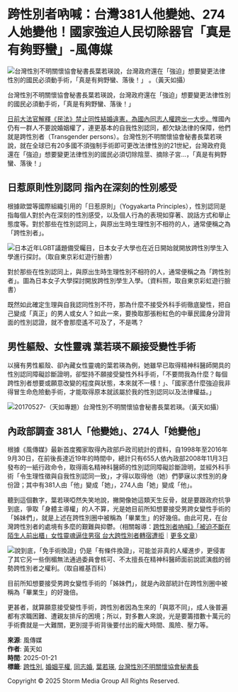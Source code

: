 # 跨性別者吶喊：台灣381人他變她、274人她變他！國家強迫人民切除器官「真是有夠野蠻」-風傳媒

![台灣性別不明關懷協會秘書長葉若瑛說，台灣政府還在「強迫」想要變更法律性別的國民必須動手術，「真是有夠野蠻、落後！」 。（黃天如攝）](https://image.cache.storm.mg/styles/smg-800x533-fp-wm/s3/media/image/2017/05/27/20170527-030745_U1841_M284588_d856.jpg?itok=S_OM4i0r)

台灣性別不明關懷協會秘書長葉若瑛說，台灣政府還在「強迫」想要變更法律性別的國民必須動手術，「真是有夠野蠻、落後！」

[日前大法官解釋《民法》禁止同性結婚違憲，為國內同志人權跨出一大步。](http://www.storm.mg/article/271841)惟國內仍有一群人不要說婚姻權了，連更基本的自我性別認同，都欠缺法律的保障，他們就是跨性別者（Transgender persons）。台灣性別不明關懷協會秘書長葉若瑛說，就在全球已有20多國不須強制手術即可更改法律性別的21世紀，台灣政府竟還在「強迫」想要變更法律性別的國民必須切除陰莖、摘除子宮…，「真是有夠野蠻、落後！」

## 日惹原則性別認同 指內在深刻的性別感受

根據歐盟等國際組織引用的「日惹原則」（Yogyakarta Principles），性別認同是指每個人對於內在深刻的性別感受，以及個人行為的表現如穿著、說話方式和舉止態度等。對於那些在性別認同上，與原出生時生理性別不相符的人，通常便稱之為「跨性別者」。

![日本近年LGBT議題備受矚目，日本女子大學也在近日開始就開放跨性別學生入學進行探討。（取自東京彩虹遊行臉書）](https://image.cache.storm.mg/styles/smg-800xauto-er/s3/media/image/2017/03/24/20170324-091432_U1085_M260916_37a3.jpg?itok=r8TpkiTr)

對於那些在性別認同上，與原出生時生理性別不相符的人，通常便稱之為「跨性別者」。圖為日本女子大學探討開放跨性別學生入學。（資料照，取自東京彩虹遊行臉書）

既然如此確定生理與自我認同性別不符，那為什麼不接受外科手術徹底變性，把自己變成「真正」的男人或女人？如此一來，要換取那張粉紅色的中華民國身分證背面的性別認證，就不會那麼遙不可及了，不是嗎？

## 男性軀殼、女性靈魂 葉若瑛不願接受變性手術

以擁有男性軀殼、卻內藏女性靈魂的葉若瑛為例，她雖早已取得精神科醫師開具的性別認同障礙診斷證明，卻堅持不願接受變性外科手術，「不要問我為什麼？每個跨性別者想要或願意改變的程度與狀態，本來就不一樣！」、「國家憑什麼強迫我非得冒生命危險動手術，才能取得原本就該屬於我的性別認同以及法律權益。」

![20170527-（天如專題）台灣性別不明關懷協會秘書長葉若瑛。（黃天如攝）](https://image.cache.storm.mg/styles/smg-800x533-fp-wm/s3/media/image/2017/05/27/20170527-030745_U1841_M284585_3f92.jpg?itok=6E3NesBK)

## 內政部調查 381人「他變她」、274人「她變他」

根據《風傳媒》最新首度獨家取得內政部戶政司統計的資料，自1998年至2016年9月30日，在前後長達近19年的時間中，總計只有655人依內政部2008年11月3日發布的一紙行政命令，取得兩名精神科醫師的性別認同障礙診斷證明，並經外科手術「令生理性徵與自我性別認同一致」，才得以取得他（她）們夢寐以求性別的身份證；其中有381人由「他」變成「她」，274人由「她」變成「他」。

聽到這個數字，葉若瑛啞然失笑地說，撇開像她這類天生反骨，就是要跟政府抗爭到底，爭取「身體主導權」的人不算，光是她目前所知想要接受男跨女變性手術的「姊妹們」，就是上述在跨性別圈中被稱為「畢業生」的好幾倍。由此可見，在台灣跨性別者的處境有多麼的艱難與抑鬱。（相關報導：[跨性別者吶喊》「被迫不斷在陌生人前出櫃」女性靈魂逼住男宿 台大跨性別者轉宿遭拒](/article/273314)｜[更多文章](javascript:void\(0\);)）

![說到底，「免手術換證」仍是「有條件換證」，可能並非真的人權進步，更侵害了其它另一些倒楣無法通過委員會核可、不太擅長在精神科醫師面前說謊演戲的弱勢跨性別者之權利。（取自維基百科）](https://image.cache.storm.mg/styles/smg-800xauto-er/s3/media/image/2016/04/15/20160415-043237_U3261_M147454_7a25.jpg?itok=ZzaVl67q)

目前所知想要接受男跨女變性手術的「姊妹們」，就是內政部統計在跨性別圈中被稱為「畢業生」的好幾倍。

更甚者，就算願意接受變性手術，跨性別者因為生來的「與眾不同」，成人後普遍都有求職困難、遭親友排斥的困境；所以，對多數人來說，光是要籌措數十萬元的手術費就是一大難關，更別提手術背後要付出的龐大時間、風險、壓力等。

**來源**: 風傳媒  
**作者**: 黃天如  
**時間**: 2025-01-21  
**標籤**: [跨性別](/category/k8418), [婚姻平權](/category/k12978), [同志婚](/category/k13461), [葉若瑛](/category/k89694), [台灣性別不明關懷協會秘書長](/category/k89695)

Copyright © 2025 Storm Media Group All Rights Reserved.